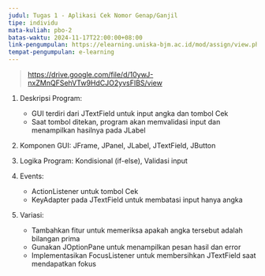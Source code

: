 ```yaml
---
judul: Tugas 1 - Aplikasi Cek Nomor Genap/Ganjil
tipe: individu
mata-kuliah: pbo-2
batas-waktu: 2024-11-17T22:00:00+08:00
link-pengumpulan: https://elearning.uniska-bjm.ac.id/mod/assign/view.php?id=53168
tempat-pengumpulan: e-learning
---
```


> https://drive.google.com/file/d/10ywJ-nxZMnQFSehVTw9HdCJO2yvsFIBS/view

1. Deskripsi Program:

   - GUI terdiri dari JTextField untuk input angka dan tombol Cek
   - Saat tombol ditekan, program akan memvalidasi input dan menampilkan hasilnya pada JLabel

2. Komponen GUI: JFrame, JPanel, JLabel, JTextField, JButton

3. Logika Program: Kondisional (if-else), Validasi input

4. Events:

   - ActionListener untuk tombol Cek
   - KeyAdapter pada JTextField untuk membatasi input hanya angka

5. Variasi:

   - Tambahkan fitur untuk memeriksa apakah angka tersebut adalah bilangan prima
   - Gunakan JOptionPane untuk menampilkan pesan hasil dan error
   - Implementasikan FocusListener untuk membersihkan JTextField saat mendapatkan fokus
